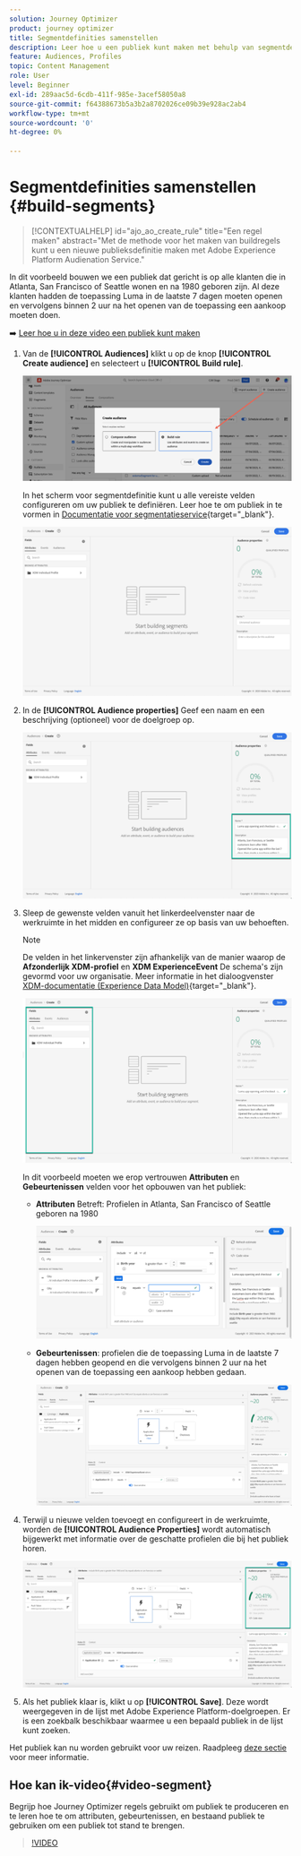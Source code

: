 ```yaml
---
solution: Journey Optimizer
product: journey optimizer
title: Segmentdefinities samenstellen
description: Leer hoe u een publiek kunt maken met behulp van segmentdefinities
feature: Audiences, Profiles
topic: Content Management
role: User
level: Beginner
exl-id: 289aac5d-6cdb-411f-985e-3acef58050a8
source-git-commit: f64388673b5a3b2a8702026ce09b39e928ac2ab4
workflow-type: tm+mt
source-wordcount: '0'
ht-degree: 0%

---
```


# Segmentdefinities samenstellen {#build-segments}

>[!CONTEXTUALHELP]
>id="ajo_ao_create_rule"
>title="Een regel maken"
>abstract="Met de methode voor het maken van buildregels kunt u een nieuwe publieksdefinitie maken met Adobe Experience Platform Audienation Service."

In dit voorbeeld bouwen we een publiek dat gericht is op alle klanten die in Atlanta, San Francisco of Seattle wonen en na 1980 geboren zijn. Al deze klanten hadden de toepassing Luma in de laatste 7 dagen moeten openen en vervolgens binnen 2 uur na het openen van de toepassing een aankoop moeten doen.

➡️ [Leer hoe u in deze video een publiek kunt maken](#video-segment)

1. Van de **[!UICONTROL Audiences]** klikt u op de knop **[!UICONTROL Create audience]** en selecteert u **[!UICONTROL Build rule]**.

   ![](assets/create-segment.png)

   In het scherm voor segmentdefinitie kunt u alle vereiste velden configureren om uw publiek te definiëren. Leer hoe te om publiek in te vormen in [Documentatie voor segmentatieservice](https://experienceleague.adobe.com/docs/experience-platform/segmentation/ui/overview.html){target="_blank"}.

   ![](assets/segment-builder.png)

1. In de **[!UICONTROL Audience properties]** Geef een naam en een beschrijving (optioneel) voor de doelgroep op.

   ![](assets/segment-properties.png)

1. Sleep de gewenste velden vanuit het linkerdeelvenster naar de werkruimte in het midden en configureer ze op basis van uw behoeften.

   >[!NOTE]
   >
   >De velden in het linkervenster zijn afhankelijk van de manier waarop de **Afzonderlijk XDM-profiel** en **XDM ExperienceEvent** De schema&#39;s zijn gevormd voor uw organisatie.  Meer informatie in het dialoogvenster [XDM-documentatie (Experience Data Model)](https://experienceleague.adobe.com/docs/experience-platform/xdm/home.html?lang=nl){target="_blank"}.

   ![](assets/drag-fields.png)

   In dit voorbeeld moeten we erop vertrouwen **Attributen** en **Gebeurtenissen** velden voor het opbouwen van het publiek:

   * **Attributen** Betreft: Profielen in Atlanta, San Francisco of Seattle geboren na 1980

     ![](assets/add-attributes.png)

   * **Gebeurtenissen**: profielen die de toepassing Luma in de laatste 7 dagen hebben geopend en die vervolgens binnen 2 uur na het openen van de toepassing een aankoop hebben gedaan.

     ![](assets/add-events.png)

1. Terwijl u nieuwe velden toevoegt en configureert in de werkruimte, worden de **[!UICONTROL Audience Properties]** wordt automatisch bijgewerkt met informatie over de geschatte profielen die bij het publiek horen.

   ![](assets/segment-estimate.png)

1. Als het publiek klaar is, klikt u op **[!UICONTROL Save]**. Deze wordt weergegeven in de lijst met Adobe Experience Platform-doelgroepen. Er is een zoekbalk beschikbaar waarmee u een bepaald publiek in de lijst kunt zoeken.

Het publiek kan nu worden gebruikt voor uw reizen. Raadpleeg [deze sectie](../audience/about-audiences.md) voor meer informatie.

## Hoe kan ik-video{#video-segment}

Begrijp hoe Journey Optimizer regels gebruikt om publiek te produceren en te leren hoe te om attributen, gebeurtenissen, en bestaand publiek te gebruiken om een publiek tot stand te brengen.

>[!VIDEO](https://video.tv.adobe.com/v/3425020?quality=12)
